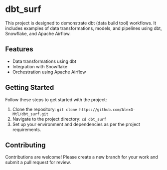 # dbt_surf

This project is designed to demonstrate dbt (data build tool) workflows. 
It includes examples of data transformations, models, and pipelines using dbt, Snowflake, and Apache Airflow.

## Features

- Data transformations using dbt
- Integration with Snowflake
- Orchestration using Apache Airflow

## Getting Started

Follow these steps to get started with the project:

1. Clone the repository: `git clone https://github.com/AlexG-Mtl/dbt_surf.git`
2. Navigate to the project directory: `cd dbt_surf`
3. Set up your environment and dependencies as per the project requirements.

## Contributing

Contributions are welcome! Please create a new branch for your work and submit a pull request for review.
